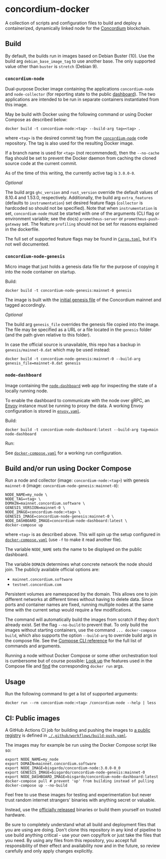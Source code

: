 # concordium-docker

A collection of scripts and configuration files to build and deploy a containerized,
dynamically linked node for the [Concordium](https://concordium.com) blockchain.

## Build

By default, the builds run in images based on Debian Buster (10).
Use the build arg `debian_base_image_tag` to use another base.
The only supported value other than `buster` is `stretch` (Debian 9).

### `concordium-node`

Dual-purpose Docker image containing the applications `concordium-node` and `node-collector`
(for reporting state to the public [dashboard](https://dashboard.mainnet.concordium.software/)).
The two applications are intended to be run in separate containers instantiated from this image.

May be build with Docker using the following command or using Docker Compose as described below:

```shell
docker build -t concordium-node:<tag> --build-arg tag=<tag> .
```

where `<tag>` is the desired commit tag from the
[`concordium-node`](https://github.com/Concordium/concordium-node) code repository.
The tag is also used for the resulting Docker image.

If a branch name is used for `<tag>` (not recommended),
then the `--no-cache` flag should be set to prevent the Docker daemon from caching
the cloned source code at the current commit.

As of the time of this writing, the currently active tag is `3.0.0-0`.

*Optional*

The build args `ghc_version` and `rust_version` override the default values of 8.10.4 and 1.53.0, respectively.
Additionally, the build arg `extra_features` (defaults to `instrumentation`) set
desired feature flags (`collector` is hardcoded so should not be specified).
Note that when `instrumentation` is set,
`concordium-node` must be started with one of the arguments (CLI flag or environment variable; see the docs)
`prometheus-server` or `prometheus-push-gateway` set.
The feature `profiling` should not be set for reasons explained in the dockerfile.

The full set of supported feature flags may be found in
[`Cargo.toml`](https://github.com/Concordium/concordium-node/blob/main/concordium-node/Cargo.toml),
but it's not well documented.

### `concordium-node-genesis`

Micro image that just holds a genesis data file for the purpose of copying it into the node container on startup.

Build:

```shell
docker build -t concordium-node-genesis:mainnet-0 genesis
```

The image is built with the [initial genesis file](https://distribution.mainnet.concordium.software/data/genesis.dat)
of the Concordium mainnet and tagged accordingly.

*Optional*

The build arg `genesis_file` overrides the genesis file copied into the image.
The file may be specified as a URL or a file located in the `genesis` folder (and the path given relative to this folder).

In case the official source is unavailable, this repo has a backup in `genesis/mainnet-0.dat` which may be used instead: 

```shell
docker build -t concordium-node-genesis:mainnet-0 --build-arg genesis_file=mainnet-0.dat genesis
```

### `node-dashboard`

Image containing the [`node-dashboard`](https://github.com/Concordium/concordium-node-dashboard.git) web app
for inspecting the state of a locally running node.

To enable the dashboard to communicate with the node over gRPC,
an [Envoy](https://www.envoyproxy.io/) instance must be running to proxy the data.
A working Envoy configuration is stored in [`envoy.yaml`](./node-dashboard/envoy.yaml).

Build:

```shell
docker build -t concordium-node-dashboard:latest --build-arg tag=main node-dashboard
```

Run:

See [`docker-compose.yaml`](./docker-compose.yaml) for a working run configuration.

## Build and/or run using Docker Compose

Run a node and collector (image: `concordium-node:<tag>`) with genesis `mainnet-0`
(image: `concordium-node-genesis:mainnet-0`):

```shell
NODE_NAME=my_node \
NODE_TAG=<tag> \
DOMAIN=mainnet.concordium.software \
GENESIS_VERSION=mainnet-0 \
NODE_IMAGE=concordium-node:<tag> \
GENESIS_IMAGE=concordium-node-genesis:mainnet-0 \
NODE_DASHBOARD_IMAGE=concordium-node-dashboard:latest \
docker-compose up
```

where `<tag>` is as described above.
This will spin up the setup configured in [`docker-compose.yaml`](./docker-compose.yaml)
(use `-f` to make it read another file).

The variable `NODE_NAME` sets the name to be displayed on the public dashboard.

The variable `DOMAIN` determines what concrete network the node should join.
The publicly available official options are:

- `mainnet.concordium.software`
- `testnet.concordium.com`

Persistent volumes are namespaced by the domain. This allows one to join different networks at different times without having to delete data.
Since ports and container names are fixed, running multiple nodes at the same time with the current setup would require a few modifications.

The command will automatically build the images from scratch if they don't already exist.
Set the flag `--no-build` to prevent that.
To only build the images without starting containers, use the command `... docker-compose build`,
which also supports the option `--build-arg` to override build args in the compose file.
See the [Compose CLI reference](https://docs.docker.com/compose/reference/)
for the full list of commands and arguments.

Running a node without Docker Compose or some other orchestration tool is cumbersome but of course possible:
[Look up](https://docs.docker.com/compose/compose-file/compose-file-v3/) the features used in the Compose file
and [find](https://docs.docker.com/engine/reference/commandline/run/) the corresponding `docker run` args.

## Usage

Run the following command to get a list of supported arguments:

```shell
docker run --rm concordium-node:<tag> /concordium-node --help | less
```

## CI: Public images

A GitHub Actions CI job for building and pushing the images to
[a public registry](https://hub.docker.com/r/bisgardo/concordium-node) is defined in
[`./.github/workflows/build-push.yaml`](.github/workflows/build-push.yaml).

The images may for example be run using the Docker Compose script like so:

```shell
export NODE_NAME=my_node
export DOMAIN=mainnet.concordium.software
export NODE_IMAGE=bisgardo/concordium-node:3.0.0-0_0
export GENESIS_IMAGE=bisgardo/concordium-node-genesis:mainnet-0
export NODE_DASHBOARD_IMAGE=bisgardo/concordium-node-dashboard:latest
docker-compose pull # prevent 'up' from building instead of pulling
docker-compose up --no-build
```

Feel free to use these images for testing and experimentation but never trust
random internet strangers' binaries with anything secret or valuable.

Instead, use the
[officially released](https://developer.concordium.software/en/mainnet/net/guides/run-node-ubuntu.html)
binaries or build them yourself on trusted hardware.

Be sure to completely understand what all build and deployment files that you are using are doing.
Don't clone this repository in any kind of pipeline to use build anything critical -
use your own copy/fork or just take the files that you need.
By using any files from this repository,
you accept full responsibility of their effect and availability now and in the future,
so review carefully and only apply changes explicitly.
